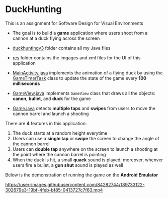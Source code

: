 # DuckHunting

This is an assignment for Software Design for Visual Environments

* The goal is to build a **game** application where users shoot from a cannon at a duck flying across the screen

* [duckhuntingv3](java/com/jblearning/duckhuntingv3) folder contains all my Java files
* [res](res) folder contains the imgages and xml files for the UI of this application
* [MainActivity.java](java/com/jblearning/duckhuntingv3/MainActivity.java) implements the animation of a flying duck by using the [GameTimerTask](java/com/jblearning/duckhuntingv3/GameTimerTask.java) class to update the state of the game every **100 milliseconds**
* [GameView.java](java/com/jblearning/duckhuntingv3/GameView.java) implements `GameView` class that draws all the objects: **canon**, **bullet**, and **duck** for the game
* [Game.java](java/com/jblearning/duckhuntingv3/Game.java) detects **multiple taps** and **swipes** from users to move the cannon barrel and launch a shooting

There are **4** features in this application:
1. The duck starts at a random height everytime 
2. Users can use a **single tap** or **swipe** the screen to change the angle of the cannon barrel
3. Users can **double tap** anywhere on the screen to launch a shooting at the point where the cannon barrel is pointing 
4. When the duck is hit, a small **quack** sound is played; moreover, whenver users fire a bullet, a **gun shut** sound is played as well

Below is the demonstration of running the game on the **Android Emulator**




https://user-images.githubusercontent.com/84282744/189733122-302679e3-19bf-4feb-bf85-0413727c7f63.mp4

